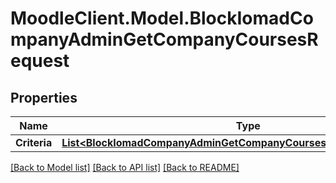 # MoodleClient.Model.BlockIomadCompanyAdminGetCompanyCoursesRequest

## Properties

Name | Type | Description | Notes
------------ | ------------- | ------------- | -------------
**Criteria** | [**List&lt;BlockIomadCompanyAdminGetCompanyCoursesRequestCriteriaInner&gt;**](BlockIomadCompanyAdminGetCompanyCoursesRequestCriteriaInner.md) |  | 

[[Back to Model list]](../README.md#documentation-for-models) [[Back to API list]](../README.md#documentation-for-api-endpoints) [[Back to README]](../README.md)

